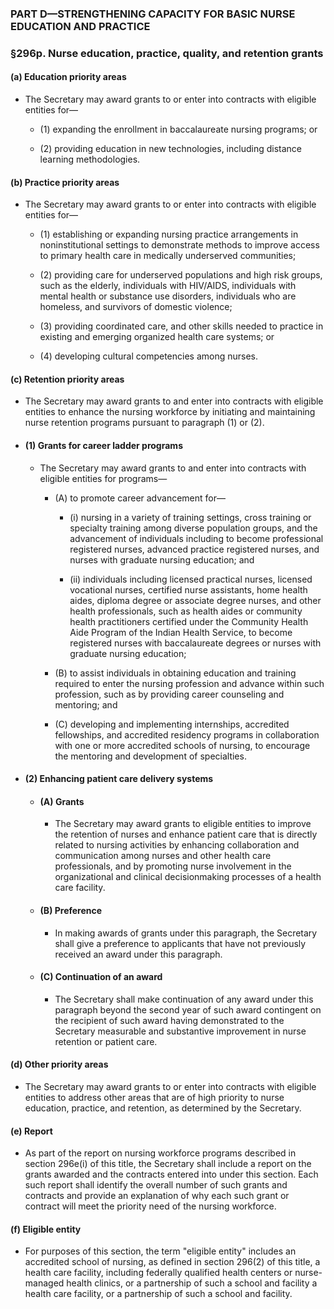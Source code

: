 ### PART D—STRENGTHENING CAPACITY FOR BASIC NURSE EDUCATION AND PRACTICE

### §296p. Nurse education, practice, quality, and retention grants
#### (a) Education priority areas
* The Secretary may award grants to or enter into contracts with eligible entities for—

  * (1) expanding the enrollment in baccalaureate nursing programs; or

  * (2) providing education in new technologies, including distance learning methodologies.

#### (b) Practice priority areas
* The Secretary may award grants to or enter into contracts with eligible entities for—

  * (1) establishing or expanding nursing practice arrangements in noninstitutional settings to demonstrate methods to improve access to primary health care in medically underserved communities;

  * (2) providing care for underserved populations and high risk groups, such as the elderly, individuals with HIV/AIDS, individuals with mental health or substance use disorders, individuals who are homeless, and survivors of domestic violence;

  * (3) providing coordinated care, and other skills needed to practice in existing and emerging organized health care systems; or

  * (4) developing cultural competencies among nurses.

#### (c) Retention priority areas
* The Secretary may award grants to and enter into contracts with eligible entities to enhance the nursing workforce by initiating and maintaining nurse retention programs pursuant to paragraph (1) or (2).

* #### (1) Grants for career ladder programs
  * The Secretary may award grants to and enter into contracts with eligible entities for programs—

    * (A) to promote career advancement for—

      * (i) nursing in a variety of training settings, cross training or specialty training among diverse population groups, and the advancement of individuals including to become professional registered nurses, advanced practice registered nurses, and nurses with graduate nursing education; and

      * (ii) individuals including licensed practical nurses, licensed vocational nurses, certified nurse assistants, home health aides, diploma degree or associate degree nurses, and other health professionals, such as health aides or community health practitioners certified under the Community Health Aide Program of the Indian Health Service, to become registered nurses with baccalaureate degrees or nurses with graduate nursing education;


    * (B) to assist individuals in obtaining education and training required to enter the nursing profession and advance within such profession, such as by providing career counseling and mentoring; and

    * (C) developing and implementing internships, accredited fellowships, and accredited residency programs in collaboration with one or more accredited schools of nursing, to encourage the mentoring and development of specialties.

* #### (2) Enhancing patient care delivery systems
  * #### (A) Grants
    * The Secretary may award grants to eligible entities to improve the retention of nurses and enhance patient care that is directly related to nursing activities by enhancing collaboration and communication among nurses and other health care professionals, and by promoting nurse involvement in the organizational and clinical decisionmaking processes of a health care facility.

  * #### (B) Preference
    * In making awards of grants under this paragraph, the Secretary shall give a preference to applicants that have not previously received an award under this paragraph.

  * #### (C) Continuation of an award
    * The Secretary shall make continuation of any award under this paragraph beyond the second year of such award contingent on the recipient of such award having demonstrated to the Secretary measurable and substantive improvement in nurse retention or patient care.

#### (d) Other priority areas
* The Secretary may award grants to or enter into contracts with eligible entities to address other areas that are of high priority to nurse education, practice, and retention, as determined by the Secretary.

#### (e) Report
* As part of the report on nursing workforce programs described in section 296e(i) of this title, the Secretary shall include a report on the grants awarded and the contracts entered into under this section. Each such report shall identify the overall number of such grants and contracts and provide an explanation of why each such grant or contract will meet the priority need of the nursing workforce.

#### (f) Eligible entity
* For purposes of this section, the term "eligible entity" includes an accredited school of nursing, as defined in section 296(2) of this title, a health care facility, including federally qualified health centers or nurse-managed health clinics, or a partnership of such a school and facility a health care facility, or a partnership of such a school and facility.